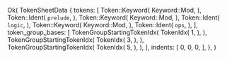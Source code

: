 Ok(
    TokenSheetData {
        tokens: [
            Token::Keyword(
                Keyword::Mod,
            ),
            Token::Ident(
                `prelude`,
            ),
            Token::Keyword(
                Keyword::Mod,
            ),
            Token::Ident(
                `logic`,
            ),
            Token::Keyword(
                Keyword::Mod,
            ),
            Token::Ident(
                `ops`,
            ),
        ],
        token_group_bases: [
            TokenGroupStartingTokenIdx(
                TokenIdx(
                    1,
                ),
            ),
            TokenGroupStartingTokenIdx(
                TokenIdx(
                    3,
                ),
            ),
            TokenGroupStartingTokenIdx(
                TokenIdx(
                    5,
                ),
            ),
        ],
        indents: [
            0,
            0,
            0,
        ],
    },
)
